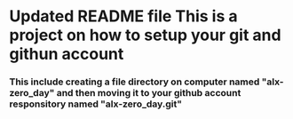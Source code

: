 # Updated README file This is a project on how to setup your git and githun account
### This include creating a file directory on computer named "alx-zero_day" and then moving it to your github account responsitory named "alx-zero_day.git"
